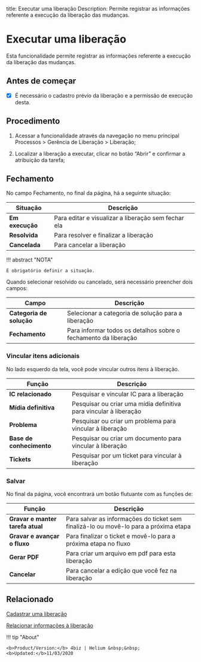 title: Executar uma liberação
Description: Permite registrar as informações referente a execução da liberação das mudanças. 
# Executar uma liberação

Esta funcionalidade permite registrar as informações referente a execução da liberação das mudanças.

## Antes de começar

- [x] É necessário o cadastro prévio da liberação e a permissão de execução desta.

## Procedimento

1.  Acessar a funcionalidade através da navegação no menu principal Processos \>
    Gerência de Liberação \> Liberação;

2.  Localizar a liberação a executar, clicar no botão “Abrir” e
    confirmar a atribuição da tarefa;

## Fechamento

No campo Fechamento, no final da página, há a seguinte situação:

|Situação|Descrição|
|------|-----------|
|**Em execução**|Para editar e visualizar a liberação sem fechar ela|
|**Resolvida**|Para resolver e finalizar a liberação|
|**Cancelada**|Para cancelar a liberação|

!!! abstract "NOTA"

    É obrigatório definir a situação.

Quando selecionar resolvido ou cancelado, será necessário preencher dois campos:

|Campo|Descrição|
|-----|---------|
|**Categoria de solução**|Selecionar a categoria de solução para a liberação|
|**Fechamento**|Para informar todos os detalhos sobre o fechamento da liberação|

### Vincular itens adicionais

No lado esquerdo da tela, você pode vincular outros itens à liberação.

|Função|Descrição|
|------|---------|
|**IC relacionado**|Pesquisar e vincular IC para a liberação|
|**Mídia definitiva**|Pesquisar ou criar uma mídia definitiva para vincular à liberação|
|**Problema**|Pesquisar ou criar um problema para vincular à liberação|
|**Base de conhecimento**|Pesquisar ou criar um documento para vincular à liberação|
|**Tickets**|Pesquisar por um ticket para vincular à liberação|
    
### Salvar

No final da página, você encontrará um botão flutuante com as funções de:

|Função|Descrição|
|--------|-----------|
|**Gravar e manter tarefa atual**|Para salvar as informações do ticket sem finalizá-lo ou movê-lo para a próxima etapa|
|**Gravar e avançar o fluxo**|Para finalizar o ticket e movê-lo para a próxima etapa no fluxo|
|**Gerar PDF**|Para criar um arquivo em pdf para esta liberação|
|**Cancelar**|Para cancelar a edição que você fez na liberação|

Relacionado
---------------

[Cadastrar uma liberação](/pt-br/4biz-helium/processes/release/use/register-release-request.html)

[Relacionar informações à liberação](/pt-br/4biz-helium/processes/release/use/relate-information-to-release.html)

<!-- <i class='fa fa-youtube-play  fa-2x' style='color:#97ce17;vertical-align: middle;'> </i> [Video Library](https://www.youtube.com/playlist?list=PLB5qK2uzf2RPc9F3kW8T8Mw2rtMylBEWC)'
-->
!!! tip "About"

    <b>Product/Version:</b> 4biz | Helium &nbsp;&nbsp;
    <b>Updated:</b>11/03/2020
